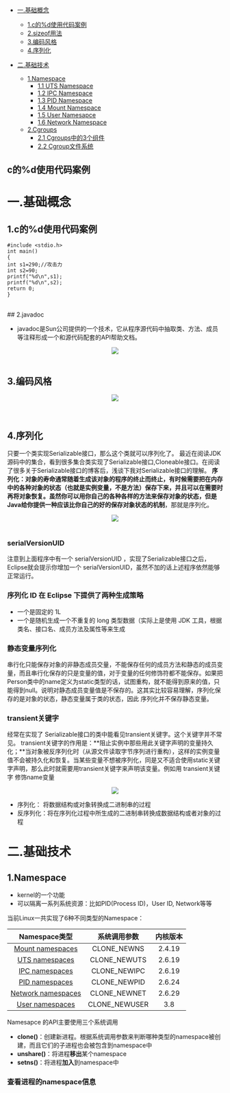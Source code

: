 
* [一.基础概念](#基础概念)
    - [1.c的%d使用代码案例](#1c的%d使用代码案例)
    - [2.sizeof用法](#2sizeof用法)
    - [3.编码风格](#3编码风格)
    - [4.序列化](#4序列化)
    
* [二.基础技术](#二基础技术)
    - [1.Namespace](#1namespace)
        + [1.1 UTS Namespace](#11-uts-namespace)
        + [1.2 IPC Namespace](#12-ipc-namespace)
        + [1.3 PID Namespace](#13-pid-namespace)
        + [1.4 Mount Namespace](#14-mount-namespace)
        + [1.5 User Namesapce](#15-user-namesapce)
        + [1.6 Network Namespace](#16-network-namespace)
    - [2.Cgroups](#2cgroups)
        + [2.1 Cgroups中的3个组件](#21-cgroups中的3个组件)
        + [2.2 Cgroup文件系统](#22-cgroup文件系统)
## c的%d使用代码案例

# 一.基础概念

## 1.c的%d使用代码案例

```
#include <stdio.h>
int main()
{
int s1=290;//攻击力
int s2=90;
printf("%d\n",s1);
printf("%d\n",s2);
return 0;
}
```
</br>
## 2.javadoc

- javadoc是Sun公司提供的一个技术，它从程序源代码中抽取类、方法、成员等注释形成一个和源代码配套的API帮助文档。
<div align="center"> <img src="./png/javadoc.png"/> </div>

<br>

## 3.编码风格



<div align="center"> <img src="./png/编码风格.png"/> </div>

<br>
<br>

## 4.序列化
只要一个类实现Serializable接口，那么这个类就可以序列化了。
最近在阅读JDK源码中的集合，看到很多集合类实现了Serializable接口,Cloneable接口。在阅读了很多关于Serializable接口的博客后，浅谈下我对Serializable接口的理解。
**序列化：**对象的寿命通常随着生成该对象的程序的终止而终止，有时候需要把在内存中的各种对象的状态（也就是实例变量，不是方法）保存下来，并且可以在需要时再将对象恢复。虽然你可以用你自己的各种各样的方法来保存对象的状态，但是Java给你提供一种应该比你自己的好的**保存对象状态的机制**，那就是序列化。
<div align="center"> <img src="./png/Serializable.png"/> </div>
</br>

### serialVersionUID
注意到上面程序中有一个 serialVersionUID ，实现了Serializable接口之后，Eclipse就会提示你增加一个 serialVersionUID，虽然不加的话上述程序依然能够正常运行。</br>

### 序列化 ID 在 Eclipse 下提供了两种生成策略
- 一个是固定的 1L
- 一个是随机生成一个不重复的 long 类型数据（实际上是使用 JDK 工具，根据类名、接口名、成员方法及属性等来生成</br>

### 静态变量序列化
串行化只能保存对象的非静态成员交量，不能保存任何的成员方法和静态的成员变量，而且串行化保存的只是变量的值，对于变量的任何修饰符都不能保存。如果把Person类中的name定义为static类型的话，试图重构，就不能得到原来的值，只能得到null。说明对静态成员变量值是不保存的。这其实比较容易理解，序列化保存的是对象的状态，静态变量属于类的状态，因此 序列化并不保存静态变量。
</br>

### transient关键字
经常在实现了 Serializable接口的类中能看见transient关键字。这个关键字并不常见。 transient关键字的作用是：**阻止实例中那些用此关键字声明的变量持久化；**当对象被反序列化时（从源文件读取字节序列进行重构），这样的实例变量值不会被持久化和恢复。当某些变量不想被序列化，同是又不适合使用static关键字声明，那么此时就需要用transient关键字来声明该变量。例如用 transient关键字 修饰name变量
<div align="center"> <img src="./png/tr.png"/> </div>

- 序列化： 将数据结构或对象转换成二进制串的过程
- 反序列化：将在序列化过程中所生成的二进制串转换成数据结构或者对象的过程

# 二.基础技术

## 1.Namespace

* kernel的一个功能
* 可以隔离一系列系统资源：比如PID(Process ID)，User ID, Network等等

当前Linux一共实现了6种不同类型的Namespace：

| Namespace类型        | 系统调用参数           | 内核版本 |
| :-------------: |:-------------:| :-----:|
| [Mount namespaces](#14-mount-namespace)      | CLONE_NEWNS | 2.4.19 |
| [UTS namespaces](#11-uts-namespace)      | CLONE_NEWUTS   |   2.6.19 |
| [IPC namespaces](#12-ipc-namespace) | CLONE_NEWIPC    |    2.6.19 |
| [PID namespaces](#13-pid-namespace) | CLONE_NEWPID | 2.6.24 |
| [Network namespaces](#16-network-namespace) | CLONE_NEWNET |  2.6.29 |
| [User namespaces](#15-user-namesapce) | CLONE_NEWUSER | 3.8 |

Namesapce 的API主要使用三个系统调用

* **clone()**：创建新进程。根据系统调用参数来判断哪种类型的namespace被创建，而且它们的子进程也会被包含到namespace中
* **unshare()**：将进程**移出**某个namespace
* **setns()**：将进程**加入**到namespace中

### 查看进程的namespace信息
